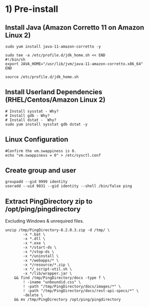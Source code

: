 # 1\) Pre-install

## Install Java \(Amazon Corretto 11 on Amazon Linux 2\)

```text
sudo yum install java-11-amazon-corretto -y

sudo tee -a /etc/profile.d/jdk_home.sh << END
#!/bin/sh
export JAVA_HOME="/usr/lib/jvm/java-11-amazon-corretto.x86_64"
END

source /etc/profile.d/jdk_home.sh
```

## Install Userland Dependencies \(RHEL/Centos/Amazon Linux 2\)

```text
# Install sysstat - Why?
# Install gdb - Why?
# Install dstat -  Why?
sudo yum install sysstat gdb dstat -y
```

## Linux Configuration

```text
#Confirm the vm.swappiness is 0.
echo "vm.swappiness = 0" > /etc/sysctl.conf
```

## Create group and user

```text
groupadd --gid 9999 identity 
useradd --uid 9031 --gid identity --shell /bin/false ping
```

## Extract PingDirectory zip to /opt/ping/pingdirectory

Excluding Windows & unrequired files.

```text
unzip /tmp/PingDirectory-8.2.0.3.zip -d /tmp/ \
        -x *.bat \
        -x *.dll \
        -x *.exe \
        -x */start-ds \
        -x */stop-ds \
        -x */uninstall \
        -x */webapps/* \
        -x */resource/*.zip \
        -x */_script-util.sh \
        -x */lib/wrapper.jar \
    && find /tmp/PingDirectory/docs -type f \
        ! -iname "unboundid.css" \
        ! -path "/tmp/PingDirectory/docs/images/*" \
        ! -path "/tmp/PingDirectory/docs/rest-api-specs/*" \
        -delete \
    && mv /tmp/PingDirectory /opt/ping/pingdirectory
```



